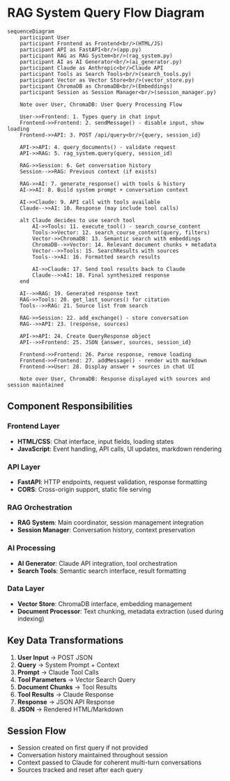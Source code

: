 # RAG System Query Flow Diagram

```mermaid
sequenceDiagram
    participant User
    participant Frontend as Frontend<br/>(HTML/JS)
    participant API as FastAPI<br/>(app.py)
    participant RAG as RAG System<br/>(rag_system.py)
    participant AI as AI Generator<br/>(ai_generator.py)
    participant Claude as Anthropic<br/>Claude API
    participant Tools as Search Tools<br/>(search_tools.py)
    participant Vector as Vector Store<br/>(vector_store.py)
    participant ChromaDB as ChromaDB<br/>(Embeddings)
    participant Session as Session Manager<br/>(session_manager.py)

    Note over User, ChromaDB: User Query Processing Flow

    User->>Frontend: 1. Types query in chat input
    Frontend->>Frontend: 2. sendMessage() - disable input, show loading
    Frontend->>API: 3. POST /api/query<br/>{query, session_id}

    API->>API: 4. query_documents() - validate request
    API->>RAG: 5. rag_system.query(query, session_id)

    RAG->>Session: 6. Get conversation history
    Session-->>RAG: Previous context (if exists)

    RAG->>AI: 7. generate_response() with tools & history
    AI->>AI: 8. Build system prompt + conversation context

    AI->>Claude: 9. API call with tools available
    Claude-->>AI: 10. Response (may include tool calls)

    alt Claude decides to use search tool
        AI->>Tools: 11. execute_tool() - search_course_content
        Tools->>Vector: 12. search_course_content(query, filters)
        Vector->>ChromaDB: 13. Semantic search with embeddings
        ChromaDB-->>Vector: 14. Relevant document chunks + metadata
        Vector-->>Tools: 15. SearchResults with sources
        Tools-->>AI: 16. Formatted search results

        AI->>Claude: 17. Send tool results back to Claude
        Claude-->>AI: 18. Final synthesized response
    end

    AI-->>RAG: 19. Generated response text
    RAG->>Tools: 20. get_last_sources() for citation
    Tools-->>RAG: 21. Source list from search
    
    RAG->>Session: 22. add_exchange() - store conversation
    RAG-->>API: 23. (response, sources)

    API->>API: 24. Create QueryResponse object
    API-->>Frontend: 25. JSON {answer, sources, session_id}

    Frontend->>Frontend: 26. Parse response, remove loading
    Frontend->>Frontend: 27. addMessage() - render with markdown
    Frontend->>User: 28. Display answer + sources in chat UI

    Note over User, ChromaDB: Response displayed with sources and session maintained
```

## Component Responsibilities

### Frontend Layer
- **HTML/CSS**: Chat interface, input fields, loading states
- **JavaScript**: Event handling, API calls, UI updates, markdown rendering

### API Layer  
- **FastAPI**: HTTP endpoints, request validation, response formatting
- **CORS**: Cross-origin support, static file serving

### RAG Orchestration
- **RAG System**: Main coordinator, session management integration
- **Session Manager**: Conversation history, context preservation

### AI Processing
- **AI Generator**: Claude API integration, tool orchestration
- **Search Tools**: Semantic search interface, result formatting

### Data Layer
- **Vector Store**: ChromaDB interface, embedding management
- **Document Processor**: Text chunking, metadata extraction (used during indexing)

## Key Data Transformations

1. **User Input** → POST JSON
2. **Query** → System Prompt + Context  
3. **Prompt** → Claude Tool Calls
4. **Tool Parameters** → Vector Search Query
5. **Document Chunks** → Tool Results
6. **Tool Results** → Claude Response
7. **Response** → JSON API Response
8. **JSON** → Rendered HTML/Markdown

## Session Flow
- Session created on first query if not provided
- Conversation history maintained throughout session
- Context passed to Claude for coherent multi-turn conversations
- Sources tracked and reset after each query